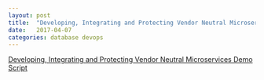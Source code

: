 ```yaml
---
layout: post
title:  "Developing, Integrating and Protecting Vendor Neutral Microservices Demo Script"
date:   2017-04-07 
categories: database devops 
---
```


[Developing, Integrating and Protecting Vendor Neutral Microservices Demo Script](https://github.com/OracleNATD/vendor-neutral-microservices)